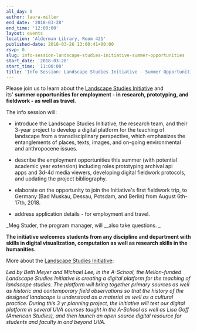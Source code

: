 ```yaml
---
all_day: 0
author: laura-miller
end_date: '2018-03-28'
end_time: '12:00:00'
layout: events
location: 'Alderman Library, Room 421'
published-date: 2018-03-26 13:00:41+00:00
rsvp: 0
slug: info-session-landscape-studies-initiative-summer-opportunities
start_date: '2018-03-28'
start_time: '11:00:00'
title: 'Info Session: Landscape Studies Initiative - Summer Opportunities'
---
```


Please join us to learn about the [Landscape Studies Initiative](https://culturallandscapes.arch.virginia.edu/uva-landscape-studies-initiative) and its' **summer opportunities for employment - in research, prototyping, and fieldwork - as well as travel**.

The info session will:



 	
  * introduce the Landscape Studies Initiative, the research team, and their 3-year project to develop a digital platform for the teaching of landscape from a transdisciplinary perspective, which emphasizes the entanglements of places, texts, images, and on-going environmental and anthropocene issues.

 	
  * describe the employment opportunities this summer (with potential academic year extension) including roles prototyping archival api apps and 3d-4d media viewers, developing digital fieldwork protocols, and updating the project bibliography.

 	
  * elaborate on the opportunity to join the Initiative's first fieldwork trip, to Germany (Bad Muskau, Dessau, Potsdam, and Berlin) from August 6th-17th, 2018.

 	
  * address application details - for employment and travel.


_Meg Studer, the program manager, will __also take questions. _

**The initiative welcomes students from any discipline and department with skills in digital visualization, computation as well as research skills in the humanities.**

More about the [Landscape Studies Initiative](https://culturallandscapes.arch.virginia.edu/uva-landscape-studies-initiative):

_Led by Beth Meyer and Michael Lee, in the A-School, the Mellon-funded Landscape Studies Initiative is creating a digital platform for the teaching of landscape studies. The platform will bring together primary sources as well as historic and contemporary field observations so that the history of the designed landscape is understood as a material as well as a cultural practice. During this 3 yr planning project, the Initiative will test our digital platform in several UVA courses taught in the A-School as well as Lisa Goff (American Studies), and then launch an open source digital resource for students and faculty in and beyond UVA._

